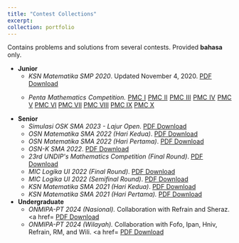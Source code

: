 ```yaml
---
title: "Contest Collections"
excerpt: 
collection: portfolio
---
```


Contains problems and solutions from several contests. Provided <b>bahasa</b> only.

* <b>Junior</b>
    * <i>KSN Matematika SMP 2020</i>. Updated November 4, 2020. <a href='http://wildan-wicaksono.github.io/files/Kompetisi Sains Nasional 2020.pdf'>PDF Download</a>
    * <p align="justify"> <i>Penta Mathematics Competition.</i> <a href='http://wildan-wicaksono.github.io/files/PMC I.pdf'>PMC I</a> <a href='http://wildan-wicaksono.github.io/files/PMC II.pdf'>PMC II</a> <a href='http://wildan-wicaksono.github.io/files/PMC III.pdf'>PMC III</a> <a href='http://wildan-wicaksono.github.io/files/PMC IV.pdf'>PMC IV</a> <a href='http://wildan-wicaksono.github.io/files/PMC V.pdf'>PMC V</a> <a href='http://wildan-wicaksono.github.io/files/PMC VI.pdf'>PMC VI</a> <a href='http://wildan-wicaksono.github.io/files/PMC VII.pdf'>PMC VII</a> <a href='http://wildan-wicaksono.github.io/files/PMC VIII.pdf'>PMC VIII</a> <a href='http://wildan-wicaksono.github.io/files/PMC IX.pdf'>PMC IX</a> <a href='http://wildan-wicaksono.github.io/files/PMC X.pdf'>PMC X</a> </p>
* <b>Senior</b>
    * <i>Simulasi OSK SMA 2023 - Lajur Open</i>. <a href='http://wildan-wicaksono.github.io/files/Soal dan Solusi Simulasi OSK SMA 2023 - Lajur Open 2023.pdf'>PDF Download</a>
    * <i>OSN Matematika SMA 2022 (Hari Kedua)</i>. <a href='http://wildan-wicaksono.github.io/files/Soal dan Solusi OSN SMA 2022 Hari Kedua.pdf'>PDF Download</a>
    * <i>OSN Matematika SMA 2022 (Hari Pertama)</i>. <a href='http://wildan-wicaksono.github.io/files/Soal dan Solusi OSN SMA 2022 Hari Pertama.pdf'>PDF Download</a>
    * <i>OSN-K SMA 2022</i>. <a href='http://wildan-wicaksono.github.io/files/Soal dan Pembahasan OSK 2022.pdf'>PDF Download</a>
    * <i>23rd UNDIP's Mathematics Competition (Final Round)</i>. <a href='http://wildan-wicaksono.github.io/files/Final Round_UNDIP 2022.pdf'>PDF Download</a>
    * <i>MIC Logika UI 2022 (Final Round)</i>. <a href='http://wildan-wicaksono.github.io/files/MIC 2022_Final Round Logika UI.pdf'>PDF Download</a>
    * <i>MIC Logika UI 2022 (Semifinal Round)</i>. <a href='http://wildan-wicaksono.github.io/files/MIC 2022_Semifinal Round Logika UI.pdf'>PDF Download</a>
    * <i>KSN Matematika SMA 2021 (Hari Kedua)</i>. <a href='http://wildan-wicaksono.github.io/files/KSN 2021 Hari Kedua.pdf'>PDF Download</a>
    * <i>KSN Matematika SMA 2021 (Hari Pertama).</i> <a href='http://wildan-wicaksono.github.io/files/KSN 2021 Hari Pertama.pdf'>PDF Download</a>
* <b>Undergraduate</b>
    * <i>ONMIPA-PT 2024 (Nasional).</i> Collaboration with Refrain and Sheraz. <a href=</i> <a href='http://wildan-wicaksono.github.io/files/Olympiad/ONMIPA_Nas2024.pdf'>PDF Download</a>
    * <i>ONMIPA-PT 2024 (Wilayah).</i> Collaboration with Fofo, Ipan, Hniv, Refrain, RM, and Wili. <a href=</i> <a href='http://wildan-wicaksono.github.io/files/Olympiad/ONMIPA_Wil2024.pdf'>PDF Download</a>
